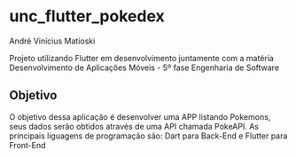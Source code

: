 # unc_flutter_pokedex
André Vinícius Matioski 

Projeto utilizando Flutter em desenvolvimento juntamente com a matéria Desenvolvimento de Aplicações Móveis - 5º fase Engenharia de Software

## Objetivo

O objetivo dessa aplicação é desenvolver uma APP listando Pokemons, seus dados serão obtidos através de uma API chamada PokeAPI. As principais liguagens de programação são: Dart para Back-End e Flutter para Front-End   


